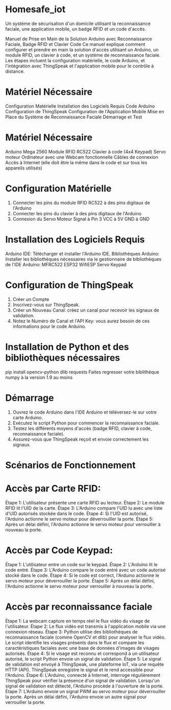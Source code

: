 # Homesafe_iot
Un système de sécurisation d'un domicile utilisant la reconnaissance faciale, une application mobile, un badge RFID et un code d'accès.

Manuel de Prise en Main de la Solution Arduino avec Reconnaissance Faciale, Badge RFID et Clavier Code
Ce manuel explique comment configurer et prendre en main la solution d'accès utilisant un Arduino, un module RFID, un clavier à code, et un système de reconnaissance faciale. Les étapes incluent la configuration matérielle, le code Arduino, et l'intégration avec ThingSpeak et l'application mobile pour le contrôle à distance.

# Matériel Nécessaire
Configuration Matérielle
Installation des Logiciels Requis
Code Arduino
Configuration de ThingSpeak
Configuration de l'Application Mobile
Mise en Place du Système de Reconnaissance Faciale
Démarrage et Test
# Matériel Nécessaire
Arduino Mega 2560
Module RFID RC522
Clavier à code (4x4 Keypad)
Servo moteur
Ordinateur avec une Webcam fonctionnelle
Câbles de connexion
Accès à Internet (elle doit être la même dans le code et sur tous les appareils utilisés)

# Configuration Matérielle
1. Connecter les pins du module RFID RC522 à des pins digitaux de l'Arduino 
2. Connecter les pins du clavier à des pins digitaux de l'Arduino 
3. Connexion du Servo Moteur
Signal à Pin 3
VCC à 5V
GND à GND

# Installation des Logiciels Requis
Arduino IDE:
Télécharger et installer l'Arduino IDE.
Bibliothèques Arduino:
Installer les bibliothèques nécessaires via le gestionnaire de bibliothèques de l'IDE Arduino:
MFRC522
ESP32
WifiESP
Servo
Keypad

# Configuration de ThingSpeak
1. Créer un Compte
2. Inscrivez-vous sur ThingSpeak.
3. Créer un Nouveau Canal: créez un canal pour recevoir les signaux de validation.
4. Notez le Numéro de Canal et l'API Key: vous aurez besoin de ces informations pour le code Arduino.

# Installation de Python et des bibliothèques nécessaires

pip install opencv-python dlib requests
Faites regresser votre biblithèque numpy à la version 1.9 au moins

# Démarrage
1. Ouvrez le code Arduino dans l'IDE Arduino et téléversez-le sur votre carte Arduino.
2. Exécutez le script Python pour commencer la reconnaissance faciale.
3. Testez les différents moyens d'accès (badge RFID, clavier à code, reconnaissance faciale).
4. Assurez-vous que ThingSpeak reçoit et envoie correctement les signaux.

# Scénarios de Fonctionnement
# Accès par Carte RFID:

Étape 1: L'utilisateur présente une carte RFID au lecteur.
Étape 2: Le module RFID lit l'UID de la carte.
Étape 3: L'Arduino compare l'UID lu avec une liste d'UID autorisés stockée dans le code.
Étape 4: Si l'UID est autorisé, l'Arduino actionne le servo moteur pour déverrouiller la porte.
Étape 5: Après un délai défini, l'Arduino actionne le servo moteur pour verrouiller à nouveau la porte.

# Accès par Code Keypad:

Étape 1: L'utilisateur entre un code sur le keypad.
Étape 2: L'Arduino lit le code entré.
Étape 3: L'Arduino compare le code entré avec un code autorisé stocké dans le code.
Étape 4: Si le code est correct, l'Arduino actionne le servo moteur pour déverrouiller la porte.
Étape 5: Après un délai défini, l'Arduino actionne le servo moteur pour verrouiller à nouveau la porte.

# Accès par reconnaissance faciale

Étape 1: La webcam capture en temps réel le flux vidéo du visage de l'utilisateur.
Étape 2: Le flux vidéo est transmis à l'application mobile via une connexion réseau.
Étape 3: Python utilise des bibliothèques de reconnaissance faciale (comme OpenCV et dlib) pour analyser le flux vidéo.
Le script identifie les visages présents dans le flux et compare les caractéristiques faciales avec une base de données d'images de visages autorisés.
Étape 4: Si le visage est reconnu et correspond à un utilisateur autorisé, le script Python envoie un signal de validation.
Étape 5: Le signal de validation est envoyé à ThingSpeak, une plateforme IoT, via une requête HTTP (API).
ThingSpeak enregistre le signal et le rend accessible pour l'Arduino.
Étape 6: L'Arduino, connecté à Internet, interroge régulièrement ThingSpeak pour vérifier la présence d'un signal de validation.
Lorsqu'un signal de validation est détecté, l'Arduino procède à l'ouverture de la porte.
Étape 7: L'Arduino envoie un signal PWM au servo moteur pour déverrouiller la porte.
Après un délai défini, l'Arduino envoie un autre signal pour verrouiller la porte.
